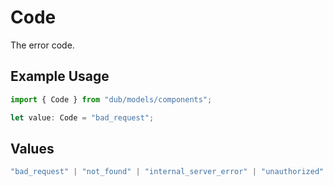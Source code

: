 # Code

The error code.

## Example Usage

```typescript
import { Code } from "dub/models/components";

let value: Code = "bad_request";
```

## Values

```typescript
"bad_request" | "not_found" | "internal_server_error" | "unauthorized" | "forbidden" | "rate_limit_exceeded" | "invite_expired" | "invite_pending" | "exceeded_limit" | "conflict" | "unprocessable_entity"
```